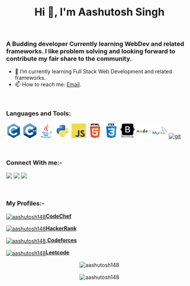 

<h1 align="center">Hi 👋, I'm Aashutosh Singh</h1>
<br>
<h3 align="left">A Budding developer Currently learning WebDev and related frameworks. I like problem solving and looking forward to contribute my fair share to the community.</h3>



- 🌱 I’m currently learning Full Stack Web Development and related frameworks.
- 📫 How to reach me: [Email](ashutoshsingh468847@gmail.com).


<br>
<h3 align="left">Languages and Tools:</h3>
<p align="left">
  <a href="https://www.cprogramming.com/" target="_blank" rel="noreferrer"><img src="https://raw.githubusercontent.com/devicons/devicon/master/icons/c/c-original.svg" alt="c" width="40" height="40" /></a>
  <a href="https://www.w3schools.com/cpp/" target="_blank" rel="noreferrer"><img src="https://raw.githubusercontent.com/devicons/devicon/master/icons/cplusplus/cplusplus-original.svg" alt="cplusplus" width="40" height="40" /></a>
  <a href="https://www.java.com" target="_blank" rel="noreferrer"><img src="https://raw.githubusercontent.com/devicons/devicon/master/icons/java/java-original.svg" alt="java" width="40" height="40" /></a>
  <a href="https://www.python.org" target="_blank" rel="noreferrer"><img src="https://raw.githubusercontent.com/devicons/devicon/master/icons/python/python-original.svg" alt="python" width="40" height="40" /></a>
  <a href="https://developer.mozilla.org/en-US/docs/Web/JavaScript" target="_blank" rel="noreferrer"><img src="https://raw.githubusercontent.com/devicons/devicon/master/icons/javascript/javascript-original.svg" alt="javascript" width="40" height="40" /></a>
  <a href="https://www.w3schools.com/html/" target="_blank" rel="noreferrer"><img src="https://raw.githubusercontent.com/devicons/devicon/master/icons/html5/html5-original-wordmark.svg" alt="html5" width="40" height="40" /></a>
  <a href="https://www.w3schools.com/css/" target="_blank" rel="noreferrer"><img src="https://raw.githubusercontent.com/devicons/devicon/master/icons/css3/css3-original-wordmark.svg" alt="css3" width="40" height="40" /></a>
    <a href="https://getbootstrap.com" target="_blank" rel="noreferrer"><img src="https://raw.githubusercontent.com/devicons/devicon/master/icons/bootstrap/bootstrap-plain-wordmark.svg" alt="bootstrap" width="40" height="40" /></a>
  <a href="https://nodejs.org" target="_blank" rel="noreferrer"><img src="https://raw.githubusercontent.com/devicons/devicon/master/icons/nodejs/nodejs-original-wordmark.svg" alt="nodejs" width="40" height="40" /></a>
<a href="https://www.mysql.com/" target="_blank" rel="noreferrer"><img src="https://raw.githubusercontent.com/devicons/devicon/master/icons/mysql/mysql-original-wordmark.svg" alt="mysql" width="40" height="40" /></a>
  <a href="https://git-scm.com/" target="_blank" rel="noreferrer"><img src="https://www.vectorlogo.zone/logos/git-scm/git-scm-icon.svg" alt="git" width="40" height="40" /></a>
</p>
<br>
<h3 align="left">Connect With me:-</h3>
<p align="left">

  <div> <a href="https://twitter.com/aashutosh148" target="_blank"><img src="https://img.shields.io/badge/Twitter-1DA1F2?style=for-the-badge&logo=twitter&logoColor=white" target="_blank"></a>
<a href="https://www.linkedin.com/in/aashutosh148" target="_blank"><img src="https://img.shields.io/badge/LinkedIn-0077B5?style=for-the-badge&logo=linkedin&logoColor=white" target="_blank"></a>
<a href="https://github.com/aashutosh148" target="_blank"><img src="https://img.shields.io/badge/GitHub-100000?style=for-the-badge&logo=github&logoColor=white" target="_blank"></a>
</div>
</p>
<br>
<h3 align="left">My Profiles:-</h3>
<p align="left">

  <a href="https://www.codechef.com/users/aashutosh148" target="blank"><img align="center" src="https://avatars.githubusercontent.com/u/11960354?v=4" alt="aashutosh148" height="30" width="40" />**CodeChef**</a>

  <a href="https://www.hackerrank.com/aashutosh148" target="blank"><img align="center" src="https://raw.githubusercontent.com/rahuldkjain/github-profile-readme-generator/master/src/images/icons/Social/hackerrank.svg" alt="aashutosh148" height="30" width="40" />**HackerRank**</a>

  <a href="https://codeforces.com/profile/aashutosh148" target="blank"><img align="center" src="https://raw.githubusercontent.com/rahuldkjain/github-profile-readme-generator/master/src/images/icons/Social/codeforces.svg" alt="aashutosh148" height="30" width="40" />  **Codeforces**  </a>

  <a href="https://www.leetcode.com/aashutosh148" target="blank">  <img align="center" src="https://raw.githubusercontent.com/rahuldkjain/github-profile-readme-generator/master/src/images/icons/Social/leet-code.svg" alt="aashutosh148" height="30" width="40" />**Leetcode**  </a>
</p>


<p align="center">
  <img align="center" src="https://github-readme-stats.vercel.app/api/top-langs?username=aashutosh148&show_icons=true&locale=en&layout=compact" alt="aashutosh148" />
</p>

<p align="center">
  <img align="center" src="https://github-readme-streak-stats.herokuapp.com/?user=aashutosh148&" alt="aashutosh148" />
</p>
